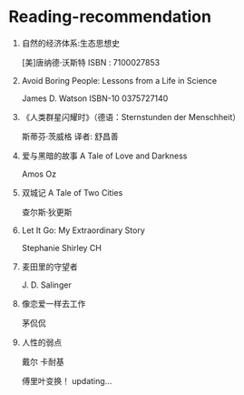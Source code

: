 # Reading-recommendation

1. 自然的经济体系:生态思想史
   
   [美]唐纳德·沃斯特  ISBN ‏: ‎7100027853
2. Avoid Boring People: Lessons from a Life in Science
   
   James D. Watson ISBN-10 0375727140
3. 《人类群星闪耀时》（德语：Sternstunden der Menschheit）

   斯蒂芬·茨威格 译者: 舒昌善
4. 爱与黑暗的故事 A Tale of Love and Darkness

   Amos Oz
5. 双城记 A Tale of Two Cities

   查尔斯·狄更斯
6. Let It Go: My Extraordinary Story

   Stephanie Shirley CH
7. 麦田里的守望者

   J. D. Salinger
8. 像恋爱一样去工作

   茅侃侃
9. 人性的弱点

   戴尔 卡耐基
   
   傅里叶变换！
   updating...
